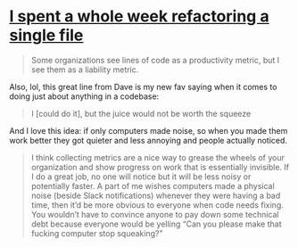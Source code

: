 # [I spent a whole week refactoring a single file](https://daverupert.com/2023/11/one-week-refactor-on-one-file/)

> Some organizations see lines of code as a productivity metric, but I see them as a liability metric.

Also, lol, this great line from Dave is my new fav saying when it comes to doing just about anything in a codebase:

> I [could do it], but the juice would not be worth the squeeze

And I love this idea: if only computers made noise, so when you made them work better they got quieter and less annoying and people actually noticed.

> I think collecting metrics are a nice way to grease the wheels of your organization and show progress on work that is essentially invisible. If I do a great job, no one will notice but it will be less noisy or potentially faster. A part of me wishes computers made a physical noise (beside Slack notifications) whenever they were having a bad time, then it’d be more obvious to everyone when code needs fixing. You wouldn’t have to convince anyone to pay down some technical debt because everyone would be yelling “Can you please make that fucking computer stop squeaking?”
